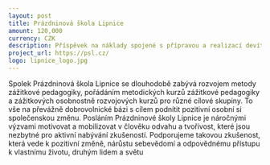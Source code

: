 ```yaml
---
layout: post
title: Prázdninová škola Lipnice
amount: 120,000
currency: CZK
description: Příspěvek na náklady spojené s přípravou a realizací devítidenního zážitkového kurzu pro začínající učitele Odraz v létě 2023
project_url: https://psl.cz/
logo: lipnice_logo.jpg
---
```


Spolek Prázdninová škola Lipnice se dlouhodobě zabývá rozvojem metody zážitkové pedagogiky, pořádáním metodických kurzů zážitkové pedagogiky a zážitkových osobnostně rozvojových kurzů pro různé cílové skupiny. To vše na převážně dobrovolnické bázi s cílem podnítit
pozitivní osobní si společenskou změnu. Posláním Prázdninové školy Lipnice je náročnými výzvami motivovat a mobilizovat v člověku odvahu a tvořivost, které jsou nezbytné pro aktivní nabývání zkušeností. Podporujeme takovou zkušenost, která
vede k pozitivní změně, nárůstu sebevědomí a odpovědnému přístupu k vlastnímu životu, druhým lidem a světu
